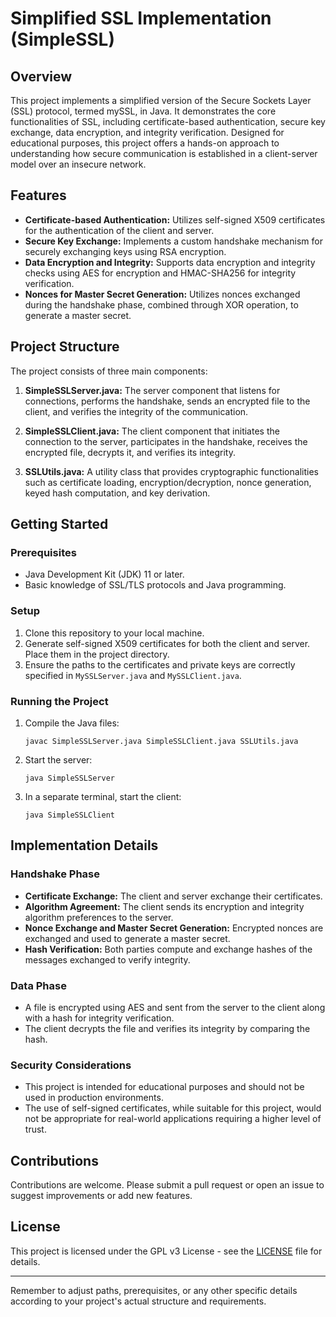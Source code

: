 # Simplified SSL Implementation (SimpleSSL)

## Overview
This project implements a simplified version of the Secure Sockets Layer (SSL) protocol, termed mySSL, in Java. It demonstrates the core functionalities of SSL, including certificate-based authentication, secure key exchange, data encryption, and integrity verification. Designed for educational purposes, this project offers a hands-on approach to understanding how secure communication is established in a client-server model over an insecure network.

## Features
- **Certificate-based Authentication:** Utilizes self-signed X509 certificates for the authentication of the client and server.
- **Secure Key Exchange:** Implements a custom handshake mechanism for securely exchanging keys using RSA encryption.
- **Data Encryption and Integrity:** Supports data encryption and integrity checks using AES for encryption and HMAC-SHA256 for integrity verification.
- **Nonces for Master Secret Generation:** Utilizes nonces exchanged during the handshake phase, combined through XOR operation, to generate a master secret.

## Project Structure
The project consists of three main components:

1. **SimpleSSLServer.java:** The server component that listens for connections, performs the handshake, sends an encrypted file to the client, and verifies the integrity of the communication.

2. **SimpleSSLClient.java:** The client component that initiates the connection to the server, participates in the handshake, receives the encrypted file, decrypts it, and verifies its integrity.

3. **SSLUtils.java:** A utility class that provides cryptographic functionalities such as certificate loading, encryption/decryption, nonce generation, keyed hash computation, and key derivation.

## Getting Started
### Prerequisites
- Java Development Kit (JDK) 11 or later.
- Basic knowledge of SSL/TLS protocols and Java programming.

### Setup
1. Clone this repository to your local machine.
2. Generate self-signed X509 certificates for both the client and server. Place them in the project directory.
3. Ensure the paths to the certificates and private keys are correctly specified in `MySSLServer.java` and `MySSLClient.java`.

### Running the Project
1. Compile the Java files:
   ```
   javac SimpleSSLServer.java SimpleSSLClient.java SSLUtils.java
   ```
2. Start the server:
   ```
   java SimpleSSLServer
   ```
3. In a separate terminal, start the client:
   ```
   java SimpleSSLClient
   ```

## Implementation Details
### Handshake Phase
- **Certificate Exchange:** The client and server exchange their certificates.
- **Algorithm Agreement:** The client sends its encryption and integrity algorithm preferences to the server.
- **Nonce Exchange and Master Secret Generation:** Encrypted nonces are exchanged and used to generate a master secret.
- **Hash Verification:** Both parties compute and exchange hashes of the messages exchanged to verify integrity.

### Data Phase
- A file is encrypted using AES and sent from the server to the client along with a hash for integrity verification.
- The client decrypts the file and verifies its integrity by comparing the hash.

### Security Considerations
- This project is intended for educational purposes and should not be used in production environments.
- The use of self-signed certificates, while suitable for this project, would not be appropriate for real-world applications requiring a higher level of trust.

## Contributions
Contributions are welcome. Please submit a pull request or open an issue to suggest improvements or add new features.

## License
This project is licensed under the GPL v3 License - see the [LICENSE](LICENSE) file for details.

---

Remember to adjust paths, prerequisites, or any other specific details according to your project's actual structure and requirements.
